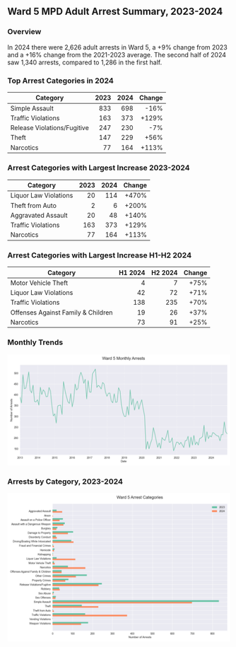 ## Ward 5 MPD Adult Arrest Summary, 2023-2024

### Overview
In 2024 there were 2,626 adult arrests in Ward 5, a +9% change from 2023 and a +16% change from the 2021-2023 average. The second half of 2024 saw 1,340 arrests, compared to 1,286 in the first half.

### Top Arrest Categories in 2024
| Category | 2023 | 2024 | Change |
|----------|------:|------:|---------:|
| Simple Assault | 833 | 698 | -16% |
| Traffic Violations | 163 | 373 | +129% |
| Release Violations/Fugitive | 247 | 230 | -7% |
| Theft | 147 | 229 | +56% |
| Narcotics | 77 | 164 | +113% |

### Arrest Categories with Largest Increase 2023-2024
| Category | 2023 | 2024 | Change |
|----------|------:|------:|---------:|
| Liquor Law Violations | 20 | 114 | +470% |
| Theft from Auto | 2 | 6 | +200% |
| Aggravated Assault | 20 | 48 | +140% |
| Traffic Violations | 163 | 373 | +129% |
| Narcotics | 77 | 164 | +113% |

### Arrest Categories with Largest Increase H1-H2 2024
| Category | H1 2024 | H2 2024 | Change |
|----------|---------:|---------:|---------:|
| Motor Vehicle Theft | 4 | 7 | +75% |
| Liquor Law Violations | 42 | 72 | +71% |
| Traffic Violations | 138 | 235 | +70% |
| Offenses Against Family & Children | 19 | 26 | +37% |
| Narcotics | 73 | 91 | +25% |

### Monthly Trends
![Monthly Arrest Trends](ward_5_monthly_trends.png)

### Arrests by Category, 2023-2024
![Arrests by category](ward_5_categories.png)
